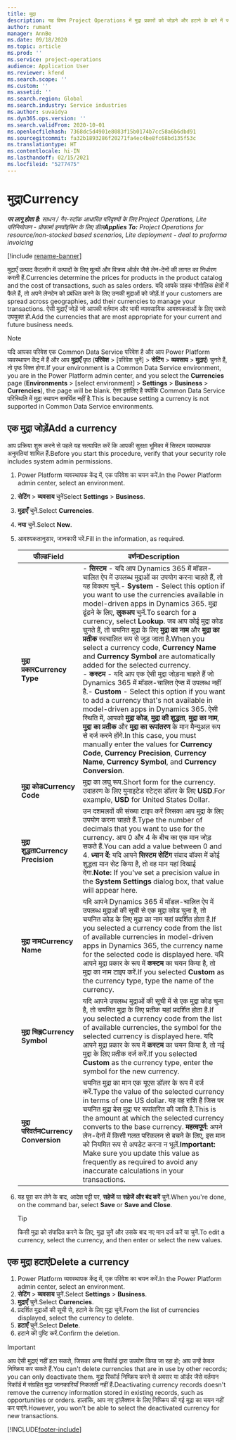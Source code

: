 ```yaml
---
title: मुद्रा
description: यह विषय Project Operations में मुद्रा प्रकारों को जोड़ने और हटाने के बारे में जानकारी देता है.
author: rumant
manager: AnnBe
ms.date: 09/18/2020
ms.topic: article
ms.prod: ''
ms.service: project-operations
audience: Application User
ms.reviewer: kfend
ms.search.scope: ''
ms.custom: ''
ms.assetid: ''
ms.search.region: Global
ms.search.industry: Service industries
ms.author: suvaidya
ms.dyn365.ops.version: ''
ms.search.validFrom: 2020-10-01
ms.openlocfilehash: 7368dc5d4901e8083f15b0174b7cc58a6b6dbd91
ms.sourcegitcommit: fa32b1893286f20271fa4ec4be8fc68bd135f53c
ms.translationtype: HT
ms.contentlocale: hi-IN
ms.lasthandoff: 02/15/2021
ms.locfileid: "5277475"
---
```

# <a name="currency"></a><span data-ttu-id="d7cd2-103">मुद्रा</span><span class="sxs-lookup"><span data-stu-id="d7cd2-103">Currency</span></span>

<span data-ttu-id="d7cd2-104">_**पर लागू होता है:** साधन / गैर-स्टॉक आधारित परिदृश्यों के लिए Project Operations, Lite परिनियोजन - प्रोफार्मा इनवॉइसिंग के लिए डील_</span><span class="sxs-lookup"><span data-stu-id="d7cd2-104">_**Applies To:** Project Operations for resource/non-stocked based scenarios, Lite deployment - deal to proforma invoicing_</span></span>

[!include [rename-banner](~/includes/cc-data-platform-banner.md)]

<span data-ttu-id="d7cd2-105">मुद्राएँ उत्पाद कैटलॉग में उत्पादों के लिए मूल्यों और विक्रय ऑर्डर जैसे लेन-देनों की लागत का निर्धारण करती हैं.</span><span class="sxs-lookup"><span data-stu-id="d7cd2-105">Currencies determine the prices for products in the product catalog and the cost of transactions, such as sales orders.</span></span> <span data-ttu-id="d7cd2-106">यदि आपके ग्राहक भौगोलिक क्षेत्रों में फैले हैं, तो अपने लेनदेन को प्रबंधित करने के लिए उनकी मुद्राओं को जोड़ें.</span><span class="sxs-lookup"><span data-stu-id="d7cd2-106">If your customers are spread across geographies, add their currencies to manage your transactions.</span></span> <span data-ttu-id="d7cd2-107">ऐसी मुद्राएँ जोड़ें जो आपकी वर्तमान और भावी व्यावसायिक आवश्यकताओं के लिए सबसे उपयुक्त हो.</span><span class="sxs-lookup"><span data-stu-id="d7cd2-107">Add the currencies that are most appropriate for your current and future business needs.</span></span>  

> [!NOTE]
> <span data-ttu-id="d7cd2-108">यदि आपका परिवेश एक Common Data Service परिवेश है और आप Power Platform व्यवस्थापन केंद्र में हैं और आप **मुद्राएँ** पृष्ठ (**परिवेश** > [परिवेश चुनें] > **सेटिंग** > **व्यवसाय** > **मुद्राएं**) चुनते हैं, तो पृष्ठ रिक्त होगा.</span><span class="sxs-lookup"><span data-stu-id="d7cd2-108">If your environment is a Common Data Service environment, you are in the Power Platform admin center, and you select the **Currencies** page (**Environments** > [select environment] > **Settings** > **Business** > **Currencies**), the page will be blank.</span></span> <span data-ttu-id="d7cd2-109">ऐसा इसलिए है क्योंकि Common Data Service परिस्थिति में मुद्रा स्थापन समर्थित नहीं है.</span><span class="sxs-lookup"><span data-stu-id="d7cd2-109">This is because setting a currency is not supported in Common Data Service environments.</span></span>

## <a name="add-a-currency"></a><span data-ttu-id="d7cd2-110">एक मुद्रा जोड़ें</span><span class="sxs-lookup"><span data-stu-id="d7cd2-110">Add a currency</span></span>  
<span data-ttu-id="d7cd2-111">आप प्रक्रिया शुरू करने से पहले यह सत्यापित करें कि आपकी सुरक्षा भूमिका में सिस्टम व्यवस्थापक अनुमतियां शामिल हैं.</span><span class="sxs-lookup"><span data-stu-id="d7cd2-111">Before you start this procedure, verify that your security role includes system admin permissions.</span></span> 

1. <span data-ttu-id="d7cd2-112">Power Platform व्यवस्थापक केंद्र में, एक परिवेश का चयन करें.</span><span class="sxs-lookup"><span data-stu-id="d7cd2-112">In the Power Platform admin center, select an environment.</span></span> 
2. <span data-ttu-id="d7cd2-113">**सेटिंग** > **व्यवसाय** चुनें</span><span class="sxs-lookup"><span data-stu-id="d7cd2-113">Select **Settings** > **Business**.</span></span>
3. <span data-ttu-id="d7cd2-114">**मुद्राएँ** चुनें.</span><span class="sxs-lookup"><span data-stu-id="d7cd2-114">Select **Currencies**.</span></span>  
4. <span data-ttu-id="d7cd2-115">**नया** चुनें.</span><span class="sxs-lookup"><span data-stu-id="d7cd2-115">Select **New**.</span></span>  
5. <span data-ttu-id="d7cd2-116">आवश्यकतानुसार, जानकारी भरें.</span><span class="sxs-lookup"><span data-stu-id="d7cd2-116">Fill in the information, as required.</span></span>  


   |          <span data-ttu-id="d7cd2-117">फील्ड</span><span class="sxs-lookup"><span data-stu-id="d7cd2-117">Field</span></span>          |                                                                                                                                                                                                                                                                                                                                                                            <span data-ttu-id="d7cd2-118">वर्णन</span><span class="sxs-lookup"><span data-stu-id="d7cd2-118">Description</span></span>                                                                                                                                                                                                                                                                                                                                                                            |
   |-------------------------|-------------------------------------------------------------------------------------------------------------------------------------------------------------------------------------------------------------------------------------------------------------------------------------------------------------------------------------------------------------------------------------------------------------------------------------------------------------------------------------------------------------------------------------------------------------------------------------------------------------------------------------------------------------------------------------------------------------------------------------------------------------------|
   |    <span data-ttu-id="d7cd2-119">**मुद्रा प्रकार**</span><span class="sxs-lookup"><span data-stu-id="d7cd2-119">**Currency Type**</span></span>    | <span data-ttu-id="d7cd2-120">- **सिस्टम** - यदि आप Dynamics 365 में मॉडल-चालित ऐप में उपलब्ध मुद्राओं का उपयोग करना चाहते हैं, तो यह विकल्प चुनें.</span><span class="sxs-lookup"><span data-stu-id="d7cd2-120">- **System** - Select this option if you want to use the currencies available in model-driven apps in Dynamics 365.</span></span> <span data-ttu-id="d7cd2-121">मुद्रा ढूंढने के लिए, **लुकअप** चुनें.</span><span class="sxs-lookup"><span data-stu-id="d7cd2-121">To search for a currency,  select **Lookup**.</span></span> <span data-ttu-id="d7cd2-122">जब आप कोई मुद्रा कोड चुनते हैं, तो चयनित मुद्रा के लिए **मुद्रा का नाम** और **मुद्रा का प्रतीक** स्वचालित रूप से जुड़ जाता है.</span><span class="sxs-lookup"><span data-stu-id="d7cd2-122">When you select a currency code, **Currency Name** and **Currency Symbol** are automatically added for the selected currency.</span></span><br /><span data-ttu-id="d7cd2-123">- **कस्टम** - यदि आप एक ऐसी मुद्रा जोड़ना चाहते हैं जो Dynamics 365 में मॉडल-चालित ऐप्स में उपलब्ध नहीं है.</span><span class="sxs-lookup"><span data-stu-id="d7cd2-123">- **Custom** - Select this option if you want to add a currency that's not available in model-driven apps in Dynamics 365.</span></span> <span data-ttu-id="d7cd2-124">ऐसी स्थिति में, आपको **मुद्रा कोड**, **मुद्रा की शुद्धता**, **मुद्रा का नाम**, **मुद्रा का प्रतीक** और **मुद्रा का रूपांतरण** के मान मैन्युअल रूप से दर्ज करने होंगे.</span><span class="sxs-lookup"><span data-stu-id="d7cd2-124">In this case, you must manually enter the values for **Currency Code**, **Currency Precision**, **Currency Name**, **Currency Symbol**, and **Currency Conversion**.</span></span> |
   |    <span data-ttu-id="d7cd2-125">**मुद्रा कोड**</span><span class="sxs-lookup"><span data-stu-id="d7cd2-125">**Currency Code**</span></span>    |                                                                                                                                                                                                                                                                                                                                            <span data-ttu-id="d7cd2-126">मुद्रा का लघु रूप.</span><span class="sxs-lookup"><span data-stu-id="d7cd2-126">Short form for the currency.</span></span> <span data-ttu-id="d7cd2-127">उदाहरण के लिए युनाइटेड स्टेट्स डॉलर के लिए **USD**.</span><span class="sxs-lookup"><span data-stu-id="d7cd2-127">For example, **USD** for United States Dollar.</span></span>                                                                                                                                                                                                                                                                                                                                            |
   | <span data-ttu-id="d7cd2-128">**मुद्रा शुद्धता**</span><span class="sxs-lookup"><span data-stu-id="d7cd2-128">**Currency Precision**</span></span>  |                                                                                                                                                                                  <span data-ttu-id="d7cd2-129">उन दशमलवों की संख्या टाइप करें जिसका आप मुद्रा के लिए उपयोग करना चाहते हैं.</span><span class="sxs-lookup"><span data-stu-id="d7cd2-129">Type the number of decimals that you want to use for the currency.</span></span>  <span data-ttu-id="d7cd2-130">आप 0 और 4 के बीच का एक मान जोड़ सकते हैं.</span><span class="sxs-lookup"><span data-stu-id="d7cd2-130">You can add a value between 0 and 4.</span></span> <span data-ttu-id="d7cd2-131">**ध्यान दें:**  यदि आपने **सिस्टम सेटिंग** संवाद बॉक्स में कोई शुद्धता मान सेट किया है, तो वह मान यहां दिखाई देगा.</span><span class="sxs-lookup"><span data-stu-id="d7cd2-131">**Note:**  If you've set a precision value in the **System Settings** dialog box, that value will appear here.</span></span>                                                                                                                                                                                  |
   |    <span data-ttu-id="d7cd2-132">**मुद्रा नाम**</span><span class="sxs-lookup"><span data-stu-id="d7cd2-132">**Currency Name**</span></span>    |                                                                                                                                                                                                                                         <span data-ttu-id="d7cd2-133">यदि आपने Dynamics 365 में मॉडल-चालित ऐप में उपलब्ध मुद्राओं की सूची से एक मुद्रा कोड चुना है, तो चयनित कोड के लिए मुद्रा का नाम यहां प्रदर्शित होता है.</span><span class="sxs-lookup"><span data-stu-id="d7cd2-133">If you selected a currency code from the list of available currencies in model-driven apps in Dynamics 365, the currency name for the selected code is displayed here.</span></span> <span data-ttu-id="d7cd2-134">यदि आपने मुद्रा प्रकार के रूप में **कस्टम** का चयन किया है, तो मुद्रा का नाम टाइप करें.</span><span class="sxs-lookup"><span data-stu-id="d7cd2-134">If you selected **Custom** as the currency type, type the name of the currency.</span></span>                                                                                                                                                                                                                                          |
   |   <span data-ttu-id="d7cd2-135">**मुद्रा चिह्न**</span><span class="sxs-lookup"><span data-stu-id="d7cd2-135">**Currency Symbol**</span></span>   |                                                                                                                                                                                                                                                                      <span data-ttu-id="d7cd2-136">यदि आपने उपलब्ध मुद्राओं की सूची में से एक मुद्रा कोड चुना है, तो चयनित मुद्रा के लिए प्रतीक यहां प्रदर्शित होता है.</span><span class="sxs-lookup"><span data-stu-id="d7cd2-136">If you selected a currency code from the list of available currencies, the symbol for the selected currency is displayed here.</span></span> <span data-ttu-id="d7cd2-137">यदि आपने मुद्रा प्रकार के रूप में **कस्टम** का चयन किया है, तो नई मुद्रा के लिए प्रतीक दर्ज करें.</span><span class="sxs-lookup"><span data-stu-id="d7cd2-137">If you selected **Custom** as the currency type, enter the symbol for the new currency.</span></span>                                                                                                                                                                                                                                                                       |
   | <span data-ttu-id="d7cd2-138">**मुद्रा परिवर्तन**</span><span class="sxs-lookup"><span data-stu-id="d7cd2-138">**Currency Conversion**</span></span> |                                                                                                                                                                                                                                     <span data-ttu-id="d7cd2-139">चयनित मुद्रा का मान एक यूएस डॉलर के रूप में दर्ज करें.</span><span class="sxs-lookup"><span data-stu-id="d7cd2-139">Type the value of the selected currency in terms of one US dollar.</span></span> <span data-ttu-id="d7cd2-140">यह वह राशि है जिस पर चयनित मुद्रा बेस मुद्रा पर रूपांतरित की जाति है.</span><span class="sxs-lookup"><span data-stu-id="d7cd2-140">This is the amount at which the selected currency converts to the base currency.</span></span> <span data-ttu-id="d7cd2-141">**महत्वपूर्ण:**  अपने लेन-देनों में किसी गलत परिकलन से बचने के लिए, इस मान को नियमित रूप से अपडेट करना न भूलें.</span><span class="sxs-lookup"><span data-stu-id="d7cd2-141">**Important:**  Make sure you update this value as frequently as required to avoid any inaccurate calculations in your transactions.</span></span>                                                                                                                                                                                                                                      |


6. <span data-ttu-id="d7cd2-142">यह पूरा कर लेने के बाद, आदेश पट्टी पर, **सहेजें** या **सहेजें और बंद करें** चुनें.</span><span class="sxs-lookup"><span data-stu-id="d7cd2-142">When you're done, on the command bar, select **Save** or **Save and Close**.</span></span>  

   > [!TIP]
   >  <span data-ttu-id="d7cd2-143">किसी मुद्रा को संपादित करने के लिए, मुद्रा चुनें और उसके बाद नए मान दर्ज करें या चुनें.</span><span class="sxs-lookup"><span data-stu-id="d7cd2-143">To edit a currency, select the currency, and then enter or select the new values.</span></span>  

## <a name="delete-a-currency"></a><span data-ttu-id="d7cd2-144">एक मुद्रा हटाएं</span><span class="sxs-lookup"><span data-stu-id="d7cd2-144">Delete a currency</span></span>  

1. <span data-ttu-id="d7cd2-145">Power Platform व्यवस्थापक केंद्र में, एक परिवेश का चयन करें.</span><span class="sxs-lookup"><span data-stu-id="d7cd2-145">In the Power Platform admin center, select an environment.</span></span> 
2. <span data-ttu-id="d7cd2-146">**सेटिंग** > **व्यवसाय** चुनें.</span><span class="sxs-lookup"><span data-stu-id="d7cd2-146">Select **Settings** > **Business**.</span></span>
3. <span data-ttu-id="d7cd2-147">**मुद्राएँ** चुनें.</span><span class="sxs-lookup"><span data-stu-id="d7cd2-147">Select **Currencies**.</span></span>  
4. <span data-ttu-id="d7cd2-148">प्रदर्शित मुद्राओं की सूची से, हटाने के लिए मुद्रा चुनें.</span><span class="sxs-lookup"><span data-stu-id="d7cd2-148">From the list of currencies displayed, select the currency to delete.</span></span>  
5. <span data-ttu-id="d7cd2-149">**हटाएँ** चुनें.</span><span class="sxs-lookup"><span data-stu-id="d7cd2-149">Select **Delete**.</span></span>  
6. <span data-ttu-id="d7cd2-150">हटाने की पुष्टि करें.</span><span class="sxs-lookup"><span data-stu-id="d7cd2-150">Confirm the deletion.</span></span>  

> [!IMPORTANT]
>  <span data-ttu-id="d7cd2-151">आप ऐसी मुद्राएं नहीं हटा सकते, जिसका अन्य रिकॉर्ड द्वारा उपयोग किया जा रहा हो; आप उन्हें केवल निष्क्रिय कर सकते हैं.</span><span class="sxs-lookup"><span data-stu-id="d7cd2-151">You can't delete currencies that are in use by other records; you can only deactivate them.</span></span> <span data-ttu-id="d7cd2-152">मुद्रा रिकॉर्ड निष्क्रिय करने से अवसर या ऑर्डर जैसे वर्तमान रिकॉर्ड में संग्रहित मुद्रा जानकारियाँ निकलती नहीं हैं.</span><span class="sxs-lookup"><span data-stu-id="d7cd2-152">Deactivating currency records doesn't remove the currency information stored in existing records, such as opportunities or orders.</span></span> <span data-ttu-id="d7cd2-153">हालांकि, आप नए ट्रांज़ैक्शन के लिए निष्क्रिय की गई मुद्रा का चयन नहीं कर पाएंगे.</span><span class="sxs-lookup"><span data-stu-id="d7cd2-153">However, you won't be able to select the deactivated currency for new transactions.</span></span>  


[!INCLUDE[footer-include](../includes/footer-banner.md)]